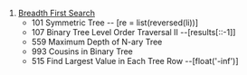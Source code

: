 1. [Breadth First Search](https://github.com/KaidiGuo/Algorithm-Exercises/tree/master/Breadth-first%20Search)
   + 101 Symmetric Tree -- [re = list(reversed(li))]
   + 107 Binary Tree Level Order Traversal II --[results[::-1]]
   + 559 Maximum Depth of N-ary Tree
   + 993 Cousins in Binary Tree
   + 515 Find Largest Value in Each Tree Row --[float('-inf')]
